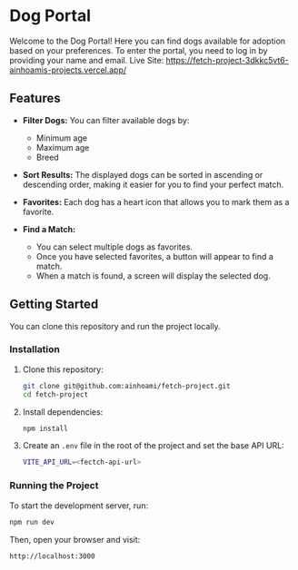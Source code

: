 # Dog Portal

Welcome to the Dog Portal! Here you can find dogs available for adoption based on your preferences. To enter the portal, you need to log in by providing your name and email.
Live Site: https://fetch-project-3dkkc5vt6-ainhoamis-projects.vercel.app/

## Features

- **Filter Dogs:**
  You can filter available dogs by:

  - Minimum age
  - Maximum age
  - Breed
    <br/>

- **Sort Results:**
  The displayed dogs can be sorted in ascending or descending order, making it easier for you to find your perfect match.
  <br/>
- **Favorites:** Each dog has a heart icon that allows you to mark them as a favorite.
  <br/>
- **Find a Match:**
  - You can select multiple dogs as favorites.
  - Once you have selected favorites, a button will appear to find a match.
  - When a match is found, a screen will display the selected dog.
    <br/>

## Getting Started

You can clone this repository and run the project locally.

### Installation

1. Clone this repository:

   ```sh
   git clone git@github.com:ainhoami/fetch-project.git
   cd fetch-project
   ```

2. Install dependencies:

   ```sh
   npm install
   ```

3. Create an `.env` file in the root of the project and set the base API URL:
   ```sh
   VITE_API_URL=<fectch-api-url>
   ```

### Running the Project

To start the development server, run:

```sh
npm run dev
```

Then, open your browser and visit:

```
http://localhost:3000
```
